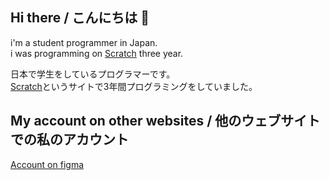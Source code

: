 ## Hi there / こんにちは 👋

i'm a student programmer in Japan. <br>
i was programming on <a href=https://scratchmit.edu>Scratch</a> three year.

日本で学生をしているプログラマーです。<br>
<a href=https://scratchmit.edu>Scratch</a>というサイトで3年間プログラミングをしていました。

## My account on other websites / 他のウェブサイトでの私のアカウント
<a href=https://figma.com/@Nellzz9uestQ>Account on figma</a>
